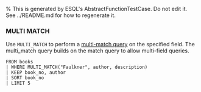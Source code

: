 % This is generated by ESQL's AbstractFunctionTestCase. Do not edit it. See ../README.md for how to regenerate it.

### MULTI MATCH
Use `MULTI_MATCH` to perform a [multi-match query](https://www.elastic.co/docs/reference/query-languages/query-dsl/query-dsl-match-query#query-dsl-multi-match-query) on the specified field.
The multi_match query builds on the match query to allow multi-field queries.

```esql
FROM books
| WHERE MULTI_MATCH("Faulkner", author, description)
| KEEP book_no, author
| SORT book_no
| LIMIT 5
```
